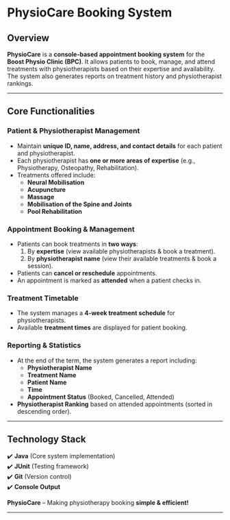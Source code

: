 # **PhysioCare Booking System** 

## **Overview**  
**PhysioCare** is a **console-based appointment booking system** for the **Boost Physio Clinic (BPC)**. It allows patients to book, manage, and attend treatments with physiotherapists based on their expertise and availability. The system also generates reports on treatment history and physiotherapist rankings.  

---

## **Core Functionalities**  

### **Patient & Physiotherapist Management**  
- Maintain **unique ID, name, address, and contact details** for each patient and physiotherapist.  
- Each physiotherapist has **one or more areas of expertise** (e.g., Physiotherapy, Osteopathy, Rehabilitation).  
- Treatments offered include:  
  - **Neural Mobilisation**  
  - **Acupuncture**  
  - **Massage**  
  - **Mobilisation of the Spine and Joints**  
  - **Pool Rehabilitation**  

### **Appointment Booking & Management**  
- Patients can book treatments in **two ways**:  
  1. By **expertise** (view available physiotherapists & book a treatment).  
  2. By **physiotherapist name** (view their available treatments & book a session).  
- Patients can **cancel or reschedule** appointments.  
- An appointment is marked as **attended** when a patient checks in.  

### **Treatment Timetable**  
- The system manages a **4-week treatment schedule** for physiotherapists.  
- Available **treatment times** are displayed for patient booking.  

### **Reporting & Statistics**  
- At the end of the term, the system generates a report including:  
  - **Physiotherapist Name**  
  - **Treatment Name**  
  - **Patient Name**  
  - **Time**  
  - **Appointment Status** (Booked, Cancelled, Attended)  
- **Physiotherapist Ranking** based on attended appointments (sorted in descending order).  

---

## **Technology Stack**  
✔️ **Java** (Core system implementation)  
✔️ **JUnit** (Testing framework)  
✔️ **Git** (Version control)  
✔️ **Console Output**



**PhysioCare** – Making physiotherapy booking **simple & efficient!**

---
